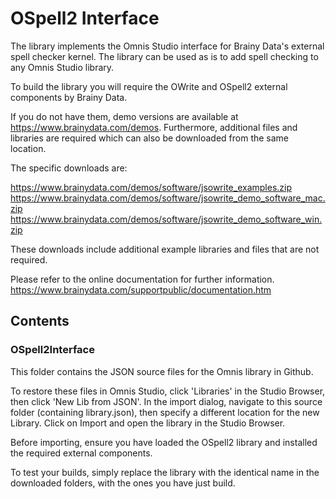 # OSpell2 Interface

The library implements the Omnis Studio interface for Brainy Data's external spell checker kernel. The library can be used as is to add spell checking to any Omnis Studio library.

To build the library you will require the OWrite and OSpell2 external components by Brainy Data.

If you do not have them, demo versions are available at https://www.brainydata.com/demos. Furthermore, additional files and libraries are required which can also be downloaded from the same location.

The specific downloads are:

https://www.brainydata.com/demos/software/jsowrite_examples.zip
https://www.brainydata.com/demos/software/jsowrite_demo_software_mac.zip
https://www.brainydata.com/demos/software/jsowrite_demo_software_win.zip

These downloads include additional example libraries and files that are not required.

Please refer to the online documentation for further information.
https://www.brainydata.com/supportpublic/documentation.htm

## Contents

### OSpell2Interface

This folder contains the JSON source files for the Omnis library in Github.

To restore these files in Omnis Studio, click 'Libraries' in the Studio Browser, then click 'New Lib from JSON'. In the import dialog, navigate to this source folder (containing library.json), then specify a different location for the new Library. Click on Import and open the library in the Studio Browser.

Before importing, ensure you have loaded the OSpell2 library and installed the required external components.

To test your builds, simply replace the library with the identical name in the downloaded folders, with the ones you have just build.
